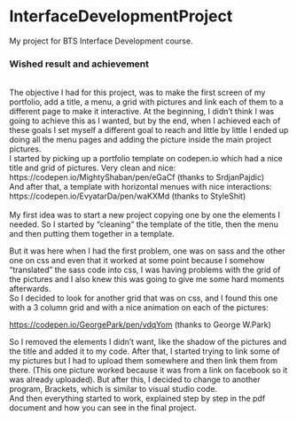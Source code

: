 # InterfaceDevelopmentProject
My project for BTS Interface Development course.
<br/>

### Wished result and achievement
<br/>
The objective I had for this project, was to make the first screen of my portfolio, add a title, a menu,
a grid with pictures and link each of them to a different page to make it interactive. At the beginning, 
I didn’t think I was going to achieve this as I wanted, but by the end, when I achieved each of these
goals I set myself a different goal to reach and little by little I ended up doing all the menu pages and
adding the picture inside the main project pictures.
<br/>
I started by picking up a portfolio template on codepen.io which had
a nice title and grid of pictures. Very clean and nice: 
<br/>
https://codepen.io/MightyShaban/pen/eGaCf (thanks to SrdjanPajdic)
<br/>
And after that, a template with horizontal menues with nice
interactions: 
<br/>
https://codepen.io/EvyatarDa/pen/waKXMd (thanks to StyleShit)
<br/>
<br/>
My first idea was to start a new project copying one by one the
elements I needed. So I started by “cleaning” the template of the
title, then the menu and then putting them together in a template.

But it was here when I had the first problem, one was on sass and
the other one on css and even that it worked at some point because
I somehow “translated” the sass code into css, I was having problems
with the grid of the pictures and I also knew this was going to give
me some hard moments afterwards.
<br/>
So I decided to look for another grid that was on css, and I found
this one with a 3 column grid and with a nice animation on each
of the pictures:

https://codepen.io/GeorgePark/pen/vdqYom (thanks to George W.Park)

So I removed the elements I didn’t want, like the shadow of the
pictures and the title and added it to my code. After that, I
started trying to link some of my pictures but I had to upload
them somewhere and then link them from there. (This one
picture worked because it was from a link on facebook so it was
already uploaded). But after this, I decided to change to another
program, Brackets, which is similar to visual studio code.
<br/> 
And then everything started to work, explained step by step in the pdf document and how you can see in the final project. 

